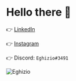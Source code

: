 # Hello there 👋

👉 [LinkedIn](https://www.linkedin.com/in/jacob-wasik)

👉 [Instagram](https://www.instagram.com/eghizio)

👉 Discord: `Eghizio#3491`

<img src="https://komarev.com/ghpvc/?username=Eghizio&label=Profile%20views&color=0e75b6&style=plastic" alt="Eghizio" />

<img src="https://frog02-40476.wykr.es/p.png?id=f2c5b94b-ad92-4b62-9722-f49986d7" alt="" width="1" height="1" style="display: none" />

<!--
**Eghizio/Eghizio** is a ✨ _special_ ✨ repository because its `README.md` (this file) appears on your GitHub profile.

Here are some ideas to get you started:

- 🔭 I’m currently working on ...
- 🌱 I’m currently learning ...
- 👯 I’m looking to collaborate on ...
- 🤔 I’m looking for help with ...
- 💬 Ask me about ...
- 📫 How to reach me: ...
- 😄 Pronouns: ...
- ⚡ Fun fact: ...
-->
